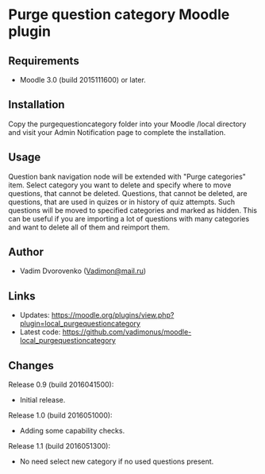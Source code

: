 Purge question category Moodle plugin
=====================================

Requirements
------------
- Moodle 3.0 (build 2015111600) or later.

Installation
------------
Copy the purgequestioncategory folder into your Moodle /local directory and visit your Admin Notification page to complete the installation.

Usage
-----
Question bank navigation node will be extended with "Purge categories" item. Select category you want to delete and specify where to 
move questions, that cannot be deleted. Questions, that cannot be deleted, are questions, that are used in quizes or in history of quiz
attempts. Such questions will be moved to specified categories and marked as hidden. This can be useful if you are importing a lot of 
questions with many categories and want to delete all of them and reimport them.

Author
------
- Vadim Dvorovenko (Vadimon@mail.ru)

Links
-----
- Updates: https://moodle.org/plugins/view.php?plugin=local_purgequestioncategory
- Latest code: https://github.com/vadimonus/moodle-local_purgequestioncategory

Changes
-------
Release 0.9 (build 2016041500):
- Initial release.

Release 1.0 (build 2016051000):
- Adding some capability checks.

Release 1.1 (build 2016051300):
- No need select new category if no used questions present.
